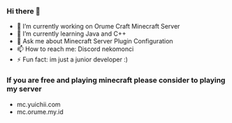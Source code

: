### Hi there 👋
- 🔭 I’m currently working on Orume Craft Minecraft Server
- 🌱 I’m currently learning Java and C++
- 💬 Ask me about Minecraft Server Plugin Configuration
- 📫 How to reach me: Discord nekomonci
- ⚡ Fun fact: im just a junior developer :)

### If you are free and playing minecraft please consider to playing my server
- mc.yuichii.com
- mc.orume.my.id

<!--
**NekoMonci12/NekoMonci12** is a ✨ _special_ ✨ repository because its `README.md` (this file) appears on your GitHub profile.

Here are some ideas to get you started:

- 🔭 I’m currently working on Orume Craft Minecraft Server
- 🌱 I’m currently learning Java and C++
- 💬 Ask me about Minecraft Server Plugin Configuration
- 📫 How to reach me: Discord nekomonci
- ⚡ Fun fact: im just a junior developer :)
-->
